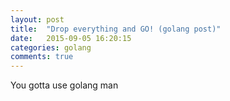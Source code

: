 ```yaml
---
layout: post
title:  "Drop everything and GO! (golang post)"
date:   2015-09-05 16:20:15
categories: golang
comments: true
---
```


You gotta use golang man